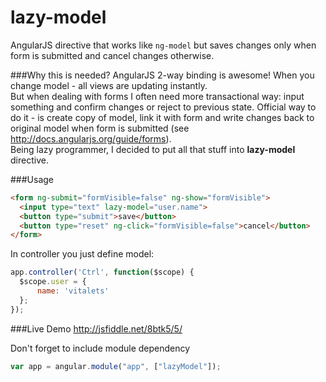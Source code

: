 lazy-model
==========

AngularJS directive that works like `ng-model` but saves changes only when form is submitted and cancel changes otherwise.

###Why this is needed?
AngularJS 2-way binding is awesome! When you change model - all views are updating instantly.  
But when dealing with forms I often need more transactional way: input something and confirm changes or reject to previous state. Official way to do it - is create copy of model, link it with form and write changes back to original model when form is submitted (see http://docs.angularjs.org/guide/forms).  
Being lazy programmer, I decided to put all that stuff into **lazy-model** directive.

###Usage
````html
<form ng-submit="formVisible=false" ng-show="formVisible">
  <input type="text" lazy-model="user.name">
  <button type="submit">save</button>
  <button type="reset" ng-click="formVisible=false">cancel</button>
</form>
````
In controller you just define model:
````js
app.controller('Ctrl', function($scope) {
  $scope.user = {
      name: 'vitalets'
  }; 
});
````

###Live Demo
http://jsfiddle.net/8btk5/5/

Don't forget to include module dependency
````js
var app = angular.module("app", ["lazyModel"]);
````
